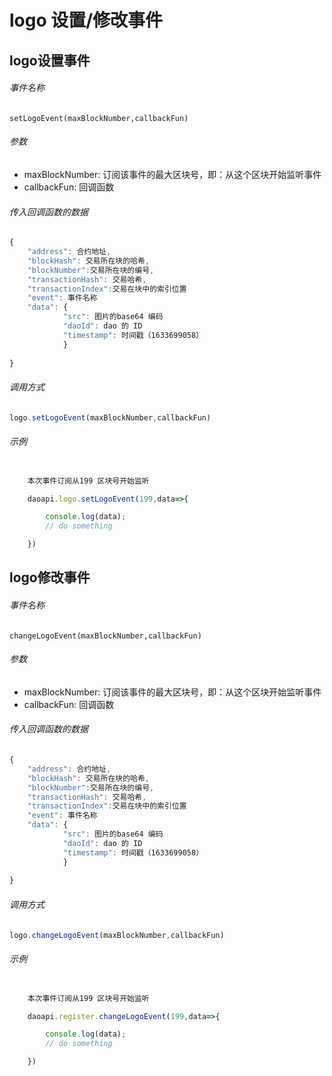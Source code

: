 # logo 设置/修改事件

## logo设置事件
###### 事件名称
`setLogoEvent(maxBlockNumber,callbackFun) `
###### 参数
- maxBlockNumber: 订阅该事件的最大区块号，即：从这个区块开始监听事件
- callbackFun: 回调函数

###### 传入回调函数的数据

```js
{
    "address": 合约地址,
    "blockHash": 交易所在块的哈希,
    "blockNumber":交易所在块的编号,
    "transactionHash": 交易哈希,
    "transactionIndex":交易在块中的索引位置
    "event": 事件名称
    "data": {
            "src": 图片的base64 编码
            "daoId": dao 的 ID
            "timestamp": 时间戳（1633699058）
            }
                        
}
```
###### 调用方式
```js
logo.setLogoEvent(maxBlockNumber,callbackFun)
```
###### 示例
```js

    本次事件订阅从199 区块号开始监听

    daoapi.logo.setLogoEvent(199,data=>{

        console.log(data);
        // do something 

    })

```


## logo修改事件
###### 事件名称
`changeLogoEvent(maxBlockNumber,callbackFun) `
###### 参数
- maxBlockNumber: 订阅该事件的最大区块号，即：从这个区块开始监听事件
- callbackFun: 回调函数

###### 传入回调函数的数据

```js
{
    "address": 合约地址,
    "blockHash": 交易所在块的哈希,
    "blockNumber":交易所在块的编号,
    "transactionHash": 交易哈希,
    "transactionIndex":交易在块中的索引位置
    "event": 事件名称
    "data": {
            "src": 图片的base64 编码
            "daoId": dao 的 ID
            "timestamp": 时间戳（1633699058）
            }
                        
}
```
###### 调用方式
```js
logo.changeLogoEvent(maxBlockNumber,callbackFun)
```
###### 示例
```js

    本次事件订阅从199 区块号开始监听

    daoapi.register.changeLogoEvent(199,data=>{

        console.log(data);
        // do something 

    })

```